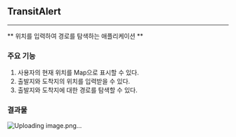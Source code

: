 ## TransitAlert ##
---
** 위치를 입력하여 경로를 탐색하는 애플리케이션 **

### 주요 기능 ###
1. 사용자의 현재 위치를 Map으로 표시할 수 있다.
2. 출발지와 도착지의 위치를 입력받을 수 있다.
3. 출발지와 도착지에 대한 경로를 탐색할 수 있다.

### 결과물 ###

![Uploading image.png…]()
